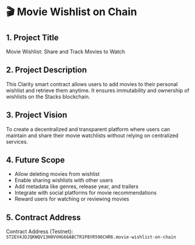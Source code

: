 # 🎬 Movie Wishlist on Chain

## 1. Project Title

Movie Wishlist: Share and Track Movies to Watch

## 2. Project Description

This Clarity smart contract allows users to add movies to their personal wishlist and retrieve them anytime. It ensures immutability and ownership of wishlists on the Stacks blockchain.

## 3. Project Vision

To create a decentralized and transparent platform where users can maintain and share their movie watchlists without relying on centralized services.

## 4. Future Scope

- Allow deleting movies from wishlist
- Enable sharing wishlists with other users
- Add metadata like genres, release year, and trailers
- Integrate with social platforms for movie recommendations
- Reward users for watching or reviewing movies

## 5. Contract Address

Contract Address (Testnet): `ST2EV4JDJQKWQV13H0VVHG66ABCTR1P8YR596CHR6.movie-wishlist-on-chain`

